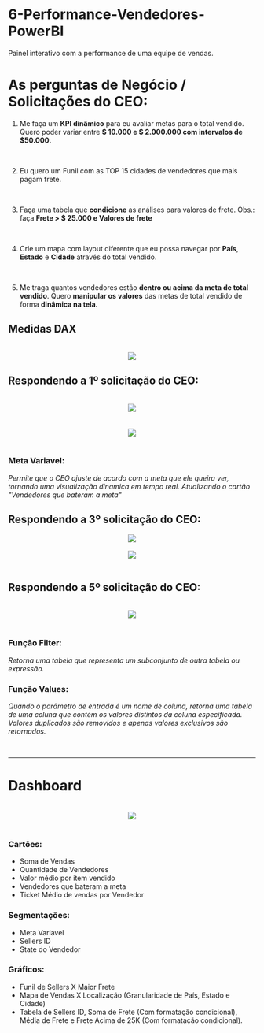 # 6-Performance-Vendedores-PowerBI
Painel interativo com a performance de uma equipe de vendas.

# As perguntas de Negócio / Solicitações do CEO:

1) Me faça um **KPI dinâmico** para eu avaliar metas para o total vendido.
   Quero poder variar entre **$ 10.000 e $ 2.000.000 com intervalos de $50.000.**

<br>

2) Eu quero um Funil com as TOP 15 cidades de vendedores que mais pagam frete.

<br>

3) Faça uma tabela que **condicione** as análises para valores de frete.
   Obs.: faça **Frete > $ 25.000 e Valores de frete**

<br>

4) Crie um mapa com layout diferente que eu possa navegar por **País**, **Estado** e **Cidade** através do total vendido.

<br>

5) Me traga quantos vendedores estão **dentro ou acima da meta de total vendido**. Quero **manipular os valores** das metas de total vendido de forma **dinâmica na tela.**

##  Medidas DAX

<br>

<div align="center">
<img src="https://github.com/user-attachments/assets/6d5ad201-c95f-4f4e-8800-afb72db8a535" />
</div>

## Respondendo a 1º solicitação do CEO:

<br>

<div align="center">
<img src="https://github.com/user-attachments/assets/316949f8-b640-4771-8811-a918a9469589" />
</div>

<br>
<br>

<div align="center">
<img src="https://github.com/user-attachments/assets/4e3a73b6-1906-4e37-ad38-906efca993a7" />
</div>

<br>

### Meta Variavel:
   *Permite que o CEO ajuste de acordo com a meta que ele queira ver, tornando uma visualização dinamica em tempo real.*
   *Atualizando o cartão "Vendedores que bateram a meta"*

## Respondendo a 3º solicitação do CEO:

<div align="center">
<img src="https://github.com/user-attachments/assets/05fd9b33-cc5c-4a46-828b-9e97b1d3b318" />
</div>

<br>

<div align="center">
<img src="https://github.com/user-attachments/assets/38144eb3-8906-4640-8c4b-008fa9786b1e" />
</div>

<br>

## Respondendo a 5º solicitação do CEO:

<br>

<div align="center">
<img src="https://github.com/user-attachments/assets/321f8896-569f-4ddd-9f75-83dbb0c5275a" />
</div>

<br>

### Função Filter:
   *Retorna uma tabela que representa um subconjunto de outra tabela ou expressão.*

### Função Values:
   *Quando o parâmetro de entrada é um nome de coluna, retorna uma tabela de uma coluna que contém os valores distintos da coluna especificada.*
   *Valores duplicados são removidos e apenas valores exclusivos são retornados.*

<br>

---

# Dashboard

<br>

<div align="center">
<img src="https://github.com/user-attachments/assets/e4b6c450-61f1-4a31-afaa-48747f83203e" />
</div>

<br>

### Cartões:
* Soma de Vendas
* Quantidade de Vendedores
* Valor médio por item vendido
* Vendedores que bateram a meta
* Ticket Médio de vendas por Vendedor

### Segmentações:
* Meta Variavel
* Sellers ID
* State do Vendedor
### Gráficos:

* Funil de Sellers X Maior Frete
* Mapa de Vendas X Localização (Granularidade de País, Estado e Cidade)
* Tabela de Sellers ID, Soma de Frete (Com formatação condicional), Média de Frete e Frete Acima de 25K (Com formatação condicional).

